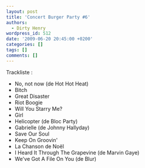 ```yaml
---
layout: post
title: 'Concert Burger Party #6'
authors:
  - Dirty Henry
wordpress_id: 512
date: '2009-06-20 20:45:00 +0200'
categories: []
tags: []
comments: []
---
```

Trackliste : 
- No, not now (de Hot Hot Heat)
- Bitch
- Great Disaster
- Riot Boogie
- Will You Starry Me?
- Girl
- Helicopter (de Bloc Party)
- Gabrielle (de Johnny Hallyday)
- Save Our Soul
- Keep On Groovin'
- La Chanson de Noël
- I Heard It Through The Grapevine (de Marvin Gaye)
- We've Got A File On You (de Blur)

<object width="425" height="344"><param name="movie" value="http://www.youtube.com/v/CUyY9Q8S1qQ&hl=fr&fs=1&"></param><param name="allowFullScreen" value="true"></param><param name="allowscriptaccess" value="always"></param><embed src="http://www.youtube.com/v/CUyY9Q8S1qQ&hl=fr&fs=1&" type="application/x-shockwave-flash" allowscriptaccess="always" allowfullscreen="true" width="425" height="344"></embed></object>
